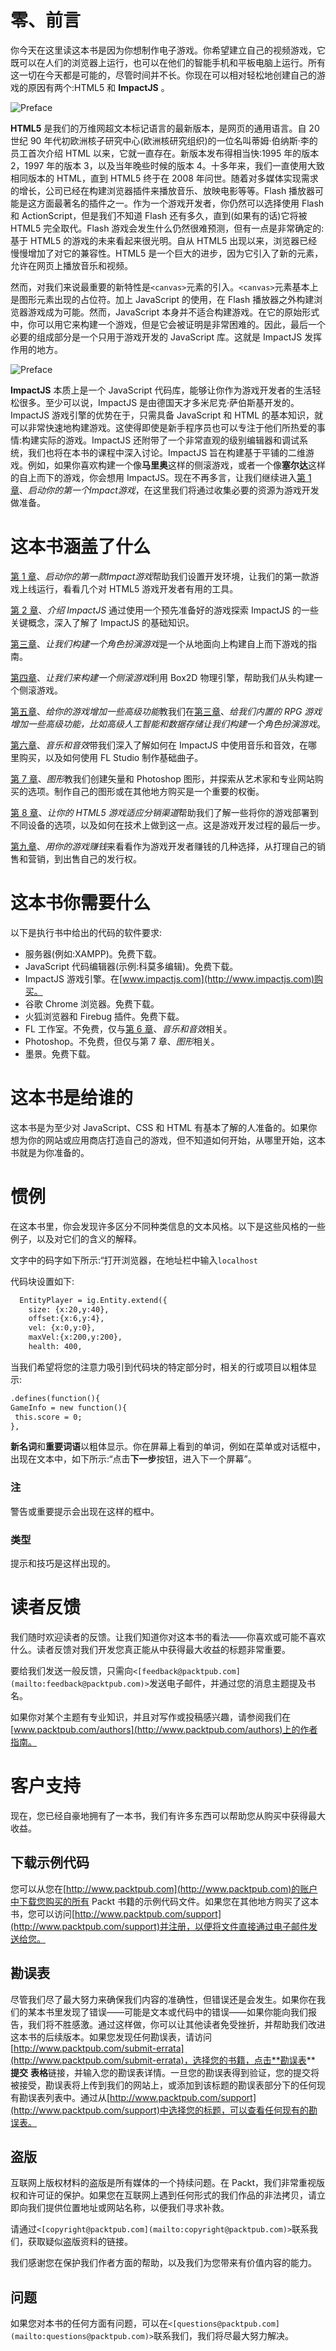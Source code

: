 # 零、前言

你今天在这里读这本书是因为你想制作电子游戏。你希望建立自己的视频游戏，它既可以在人们的浏览器上运行，也可以在他们的智能手机和平板电脑上运行。所有这一切在今天都是可能的，尽管时间并不长。你现在可以相对轻松地创建自己的游戏的原因有两个:HTML5 和 **ImpactJS** 。

![Preface](img/4568_0_1.jpg)

**HTML5** 是我们的万维网超文本标记语言的最新版本，是网页的通用语言。自 20 世纪 90 年代初欧洲核子研究中心(欧洲核研究组织)的一位名叫蒂姆·伯纳斯·李的员工首次介绍 HTML 以来，它就一直存在。新版本发布得相当快:1995 年的版本 2，1997 年的版本 3，以及当年晚些时候的版本 4。十多年来，我们一直使用大致相同版本的 HTML，直到 HTML5 终于在 2008 年问世。随着对多媒体实现需求的增长，公司已经在构建浏览器插件来播放音乐、放映电影等等。Flash 播放器可能是这方面最著名的插件之一。作为一个游戏开发者，你仍然可以选择使用 Flash 和 ActionScript，但是我们不知道 Flash 还有多久，直到(如果有的话)它将被 HTML5 完全取代。Flash 游戏会发生什么仍然很难预测，但有一点是非常确定的:基于 HTML5 的游戏的未来看起来很光明。自从 HTML5 出现以来，浏览器已经慢慢增加了对它的兼容性。HTML5 是一个巨大的进步，因为它引入了新的元素，允许在网页上播放音乐和视频。

然而，对我们来说最重要的新特性是`<canvas>`元素的引入。`<canvas>`元素基本上是图形元素出现的占位符。加上 JavaScript 的使用，在 Flash 播放器之外构建浏览器游戏成为可能。然而，JavaScript 本身并不适合构建游戏。在它的原始形式中，你可以用它来构建一个游戏，但是它会被证明是非常困难的。因此，最后一个必要的组成部分是一个只用于游戏开发的 JavaScript 库。这就是 ImpactJS 发挥作用的地方。

![Preface](img/4568_0_2.jpg)

**ImpactJS** 本质上是一个 JavaScript 代码库，能够让你作为游戏开发者的生活轻松很多。至少可以说，ImpactJS 是由德国天才多米尼克·萨伯斯基开发的。ImpactJS 游戏引擎的优势在于，只需具备 JavaScript 和 HTML 的基本知识，就可以非常快速地构建游戏。这使得即使是新手程序员也可以专注于他们所热爱的事情:构建实际的游戏。ImpactJS 还附带了一个非常直观的级别编辑器和调试系统，我们也将在本书的课程中深入讨论。ImpactJS 旨在构建基于平铺的二维游戏。例如，如果你喜欢构建一个像**马里奥**这样的侧滚游戏，或者一个像**塞尔达**这样的自上而下的游戏，你会想用 ImpactJS。现在不再多言，让我们继续进入[第 1 章](01.html "Chapter 1. Firing Up Your First Impact Game")、*启动你的第一个Impact游戏*，在这里我们将通过收集必要的资源为游戏开发做准备。

# 这本书涵盖了什么

[第 1 章](01.html "Chapter 1. Firing Up Your First Impact Game")、*启动你的第一款Impact游戏*帮助我们设置开发环境，让我们的第一款游戏上线运行，看看几个对 HTML5 游戏开发者有用的工具。

[第 2 章](02.html "Chapter 2. Introducing ImpactJS")、*介绍 ImpactJS* 通过使用一个预先准备好的游戏探索 ImpactJS 的一些关键概念，深入了解了 ImpactJS 的基础知识。

[第三章](03.html "Chapter 3. Let's Build a Role Playing Game")、*让我们构建一个角色扮演游戏*是一个从地面向上构建自上而下游戏的指南。

[第四章](04.html "Chapter 4. Let's Build a Side Scroller Game")、*让我们来构建一个侧滚游戏*利用 Box2D 物理引擎，帮助我们从头构建一个侧滚游戏。

[第五章](05.html "Chapter 5. Adding Some Advanced Features to Your Game")、*给你的游戏增加一些高级功能*教我们在[第三章](03.html "Chapter 3. Let's Build a Role Playing Game")、*给我们内置的 RPG 游戏增加一些高级功能，比如高级人工智能和数据存储让我们构建一个角色扮演游戏*。

[第六章](06.html "Chapter 6. Music and Sound Effects")、*音乐和音效*带我们深入了解如何在 ImpactJS 中使用音乐和音效，在哪里购买，以及如何使用 FL Studio 制作基础曲子。

[第 7 章](07.html "Chapter 7. Graphics")、*图形*教我们创建矢量和 Photoshop 图形，并探索从艺术家和专业网站购买的选项。制作自己的图形或在其他地方购买是一个重要的权衡。

[第 8 章](08.html "Chapter 8. Adapting Your HTML5 Game to the Distribution Channels")、*让你的 HTML5 游戏适应分销渠道*帮助我们了解一些将你的游戏部署到不同设备的选项，以及如何在技术上做到这一点。这是游戏开发过程的最后一步。

[第九章](09.html "Chapter 9. Making Money with Your Game")、*用你的游戏赚钱*来看看作为游戏开发者赚钱的几种选择，从打理自己的销售和营销，到出售自己的发行权。

# 这本书你需要什么

以下是执行书中给出的代码的软件要求:

*   服务器(例如:XAMPP)。免费下载。
*   JavaScript 代码编辑器(示例:科莫多编辑)。免费下载。
*   ImpactJS 游戏引擎。在[www.impactjs.com](http://www.impactjs.com)购买。
*   谷歌 Chrome 浏览器。免费下载。
*   火狐浏览器和 Firebug 插件。免费下载。
*   FL 工作室。不免费，仅与[第 6 章](06.html "Chapter 6. Music and Sound Effects")、*音乐和音效*相关。
*   Photoshop。不免费，但仅与第 7 章、*图形*相关。
*   墨景。免费下载。

# 这本书是给谁的

这本书是为至少对 JavaScript、CSS 和 HTML 有基本了解的人准备的。如果你想为你的网站或应用商店打造自己的游戏，但不知道如何开始，从哪里开始，这本书就是为你准备的。

# 惯例

在这本书里，你会发现许多区分不同种类信息的文本风格。以下是这些风格的一些例子，以及对它们的含义的解释。

文字中的码字如下所示:“打开浏览器，在地址栏中输入`localhost`

代码块设置如下:

```html
  EntityPlayer = ig.Entity.extend({
    size: {x:20,y:40},
    offset:{x:6,y:4},
    vel: {x:0,y:0},
    maxVel:{x:200,y:200},
    health: 400,
```

当我们希望将您的注意力吸引到代码块的特定部分时，相关的行或项目以粗体显示:

```html
.defines(function(){
GameInfo = new function(){
 this.score = 0;
},

```

**新名词**和**重要词语**以粗体显示。你在屏幕上看到的单词，例如在菜单或对话框中，出现在文本中，如下所示:“点击**下一步**按钮，进入下一个屏幕”。

### 注

警告或重要提示会出现在这样的框中。

### 类型

提示和技巧是这样出现的。

# 读者反馈

我们随时欢迎读者的反馈。让我们知道你对这本书的看法——你喜欢或可能不喜欢什么。读者反馈对我们开发您真正能从中获得最大收益的标题非常重要。

要给我们发送一般反馈，只需向`<[feedback@packtpub.com](mailto:feedback@packtpub.com)>`发送电子邮件，并通过您的消息主题提及书名。

如果你对某个主题有专业知识，并且对写作或投稿感兴趣，请参阅我们在[www.packtpub.com/authors](http://www.packtpub.com/authors)上的作者指南。

# 客户支持

现在，您已经自豪地拥有了一本书，我们有许多东西可以帮助您从购买中获得最大收益。

## 下载示例代码

您可以从您在[http://www.packtpub.com](http://www.packtpub.com)的账户中下载您购买的所有 Packt 书籍的示例代码文件。如果您在其他地方购买了这本书，您可以访问[http://www.packtpub.com/support](http://www.packtpub.com/support)并注册，以便将文件直接通过电子邮件发送给您。

## 勘误表

尽管我们尽了最大努力来确保我们内容的准确性，但错误还是会发生。如果你在我们的某本书里发现了错误——可能是文本或代码中的错误——如果你能向我们报告，我们将不胜感激。通过这样做，你可以让其他读者免受挫折，并帮助我们改进这本书的后续版本。如果您发现任何勘误表，请访问[http://www.packtpub.com/submit-errata](http://www.packtpub.com/submit-errata)，选择您的书籍，点击**勘误表** **提交** **表格**链接，并输入您的勘误表详情。一旦您的勘误表得到验证，您的提交将被接受，勘误表将上传到我们的网站上，或添加到该标题的勘误表部分下的任何现有勘误表列表中。通过从[http://www.packtpub.com/support](http://www.packtpub.com/support)中选择您的标题，可以查看任何现有的勘误表。

## 盗版

互联网上版权材料的盗版是所有媒体的一个持续问题。在 Packt，我们非常重视版权和许可证的保护。如果您在互联网上遇到任何形式的我们作品的非法拷贝，请立即向我们提供位置地址或网站名称，以便我们寻求补救。

请通过`<[copyright@packtpub.com](mailto:copyright@packtpub.com)>`联系我们，获取疑似盗版资料的链接。

我们感谢您在保护我们作者方面的帮助，以及我们为您带来有价值内容的能力。

## 问题

如果您对本书的任何方面有问题，可以在`<[questions@packtpub.com](mailto:questions@packtpub.com)>`联系我们，我们将尽最大努力解决。